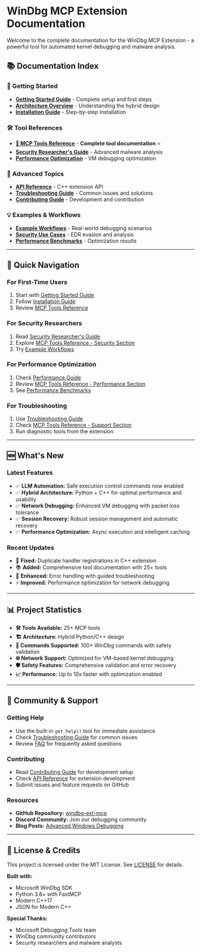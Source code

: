 # WinDbg MCP Extension Documentation

Welcome to the complete documentation for the WinDbg MCP Extension - a powerful tool for automated kernel debugging and malware analysis.

## 📚 **Documentation Index**

### **🚀 Getting Started**
- [**Getting Started Guide**](getting-started.md) - Complete setup and first steps
- [**Architecture Overview**](architecture.md) - Understanding the hybrid design
- [**Installation Guide**](installation.md) - Step-by-step installation

### **🛠️ Tool References**
- [**📖 MCP Tools Reference**](mcp-tools-reference.md) - **Complete tool documentation** ⭐
- [**Security Researcher's Guide**](security-guide.md) - Advanced malware analysis
- [**Performance Optimization**](performance-guide.md) - VM debugging optimization

### **🔧 Advanced Topics**
- [**API Reference**](api-reference.md) - C++ extension API
- [**Troubleshooting Guide**](troubleshooting.md) - Common issues and solutions
- [**Contributing Guide**](contributing.md) - Development and contribution

### **💡 Examples & Workflows**
- [**Example Workflows**](examples/) - Real-world debugging scenarios
- [**Security Use Cases**](security-use-cases.md) - EDR evasion and analysis
- [**Performance Benchmarks**](performance-benchmarks.md) - Optimization results

---

## 🎯 **Quick Navigation**

### **For First-Time Users**
1. Start with [Getting Started Guide](getting-started.md)
2. Follow [Installation Guide](installation.md)
3. Review [MCP Tools Reference](mcp-tools-reference.md)

### **For Security Researchers**
1. Read [Security Researcher's Guide](security-guide.md)
2. Explore [MCP Tools Reference - Security Section](mcp-tools-reference.md#security-research)
3. Try [Example Workflows](examples/)

### **For Performance Optimization**
1. Check [Performance Guide](performance-guide.md)
2. Review [MCP Tools Reference - Performance Section](mcp-tools-reference.md#performance-tools)
3. See [Performance Benchmarks](performance-benchmarks.md)

### **For Troubleshooting**
1. Use [Troubleshooting Guide](troubleshooting.md)
2. Check [MCP Tools Reference - Support Section](mcp-tools-reference.md#support--troubleshooting-tools)
3. Run diagnostic tools from the extension

---

## 🆕 **What's New**

### **Latest Features**

- ✅ **LLM Automation:** Safe execution control commands now enabled
- ✅ **Hybrid Architecture:** Python + C++ for optimal performance and usability
- ✅ **Network Debugging:** Enhanced VM debugging with packet loss tolerance
- ✅ **Session Recovery:** Robust session management and automatic recovery
- ✅ **Performance Optimization:** Async execution and intelligent caching

### **Recent Updates**
- 🔧 **Fixed:** Duplicate handler registrations in C++ extension
- 📚 **Added:** Comprehensive tool documentation with 25+ tools
- 🚀 **Enhanced:** Error handling with guided troubleshooting
- ⚡ **Improved:** Performance optimization for network debugging

---

## 📊 **Project Statistics**

- **🛠️ Tools Available:** 25+ MCP tools
- **🏗️ Architecture:** Hybrid Python/C++ design
- **🔧 Commands Supported:** 100+ WinDbg commands with safety validation
- **🌐 Network Support:** Optimized for VM-based kernel debugging
- **🛡️ Safety Features:** Comprehensive validation and error recovery
- **📈 Performance:** Up to 10x faster with optimization enabled

---

## 🤝 **Community & Support**

### **Getting Help**
- Use the built-in `get_help()` tool for immediate assistance
- Check [Troubleshooting Guide](troubleshooting.md) for common issues
- Review [FAQ](faq.md) for frequently asked questions

### **Contributing**
- Read [Contributing Guide](contributing.md) for development setup
- Check [API Reference](api-reference.md) for extension development
- Submit issues and feature requests on GitHub

### **Resources**
- **GitHub Repository:** [windbg-ext-mcp](https://github.com/yourusername/windbg-ext-mcp)
- **Discord Community:** Join our debugging community
- **Blog Posts:** [Advanced Windows Debugging](https://blog.example.com)

---

## 📝 **License & Credits**

This project is licensed under the MIT License. See [LICENSE](../LICENSE) for details.

**Built with:**
- Microsoft WinDbg SDK
- Python 3.8+ with FastMCP
- Modern C++17
- JSON for Modern C++

**Special Thanks:**
- Microsoft Debugging Tools team
- WinDbg community contributors
- Security researchers and malware analysts 